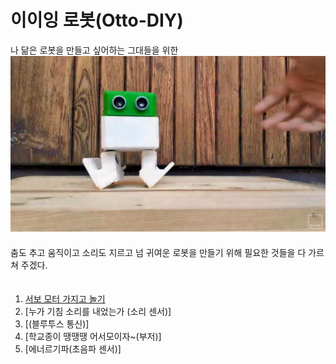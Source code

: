 # 이이잉 로봇(Otto-DIY)
나 닮은 로봇을 만들고 싶어하는 그대들을 위한  
[![Watch the video](./img/otto-diy.PNG)](https://www.youtube.com/watch?v=oMY6p6zNqz4)  
　  
춤도 추고 움직이고 소리도 지르고 넘 귀여운 로봇을 만들기 위해 필요한 것들을 
다 가르쳐 주겠다.  
　  
1. [서보 모터 가지고 놀기](https://google.com)
2. [누가 기침 소리를 내었는가 (소리 센서)]
3. [(블루투스 통신)]
4. [학교종이 땡땡땡 어서모이자~(부저)]
5. [에너르기파(초음파 센서)]
